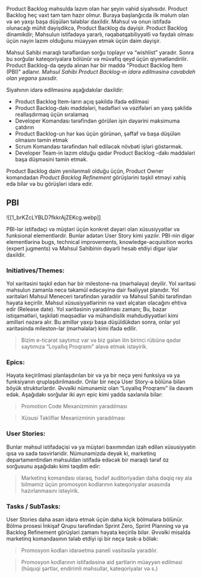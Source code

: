 Product Backlog məhsulda lazım olan hər şeyin vahid siyahısıdır. Product Backlog heç vaxt tam tam hazır olmur. Buraya başlanğıcda ilk məlum olan və ən yaxşı başa düşülən tələblər daxildir. Məhsul və onun istifadə olunacağı mühit dəyişdikcə, Product Backlog da dəyişir. Product Backlog dinamikdir; Məhsulun istifadəyə yararlı, rəqabətqabiliyyətli və faydalı olması üçün nəyin lazım olduğunu müəyyən etmək üçün daim dəyişir.

Məhsul Sahibi maraqlı tərəflərdən sorğu toplayır və “wishlist” yaradır. Sonra bu sorğular kateqoriyalara bölünür və müvafiq qeyd üçün qiymətləndirilir. Product Backlog-da qeydə alınan hər bir maddə "Product Backlog Item (PBI)" adlanır. *Məhsul Sahibi Product Backlog-ın idarə edilməsinə cavabdeh olan yeganə şəxsdir.* 

Siyahının idarə edilməsinə aşağıdakılar daxildir:

- Product Backlog Item-ların açıq şəkildə ifadə edilməsi
- Product Backlog-dakı maddələri, hədəfləri və vəzifələri ən yaxş şəkildə reallaşdırmaq üçün sıralamaq
- Developer Komandası tərəfindən görülən işin dəyərini maksimuma çatdırın
- Product Backlog-un hər kəs üçün görünən, şəffaf və başa düşülən olmasını təmin etmək
- Scrum Komandası tərəfindən həll ediləcək növbəti işləri göstərmək.
- Developer Team-in lazım olduğu qədər Product Backlog -dakı maddələri başa düşməsini təmin etmək.

Product Backlog daim yenilənməli olduğu üçün, Product Owner komandadan *Product Backlog Refinement* görüşlərini təşkil etməyi xahiş edə bilər və bu görüşləri idarə edir.

## PBI

![[1_brKZcLYBLD7fkkrAjZEKcg.webp]]

PBI-lər istifadəçi və müştəri üçün konkret dəyəri olan xüsusiyyətlər və funksional elementlərdir. Bunlar adətən User Story kimi yazılır. PBI-nin digər elementlərinə bugs, technical improvements, knowledge-acquisition works (expert jugments) və Məhsul Sahibinin dəyərli hesab etdiyi digər işlər daxildir.

### Initiatives/Themes:
Yol xəritəsini təşkil edən hər bir milestone-na (mərhələyə) deyilir. Yol xəritəsi məhsulun zamanla necə təkamül edəcəyinə dair fəaliyyət planıdır. Yol xəritələri Məhsul Meneceri tərəfindən yaradılır və Məhsul Sahibi tərəfindən həyata keçirilir. Məhsul xüsusiyyətlərinin nə vaxt əlçatan olacağını ehtiva edir (Release date). Yol xəritəsinin yaradılması zamanı; Bu, bazar istiqamətləri, təşkilati məqsədlər və mühəndislik məhdudiyyətləri kimi amilləri nəzərə alır. Bu amillər yaxşı başa düşüldükdən sonra, onlar yol xəritəsində mileston-lar (mərhələlər) kimi ifadə edilir.

>Bizim e-ticarət saytımız var və biz gələn ilin birinci rübünə qədər saytımıza “Loyallıq Proqramı” əlavə etmək istəyirik.



###  **Epics:**

Həyata keçirilməsi planlaşdırılan bir və ya bir neçə yeni funksiya və ya funksiyanın qruplaşdırılmasıdır. Onlar bir neçə User Story-ə bölünə bilən böyük strukturlardır. Əvvəlki nümunəmiz olan “Loyallıq Proqramı” ilə davam edək. Aşağıdakı sorğular iki ayrı epic kimi yadda saxlanıla bilər:

>Promotion Code Mexanizminin yaradılması

> Xüsusi Təkliflər Mexanizminin yaradılması


### **User Stories:**
Bunlar məhsul istifadəçisi və ya müştəri baxımından izah edilən xüsusiyyətin qısa və sadə təsvirləridir. Nümunəmizdə deyək ki, marketinq departamentindən məhsuldan istifadə edəcək bir maraqlı tərəf öz sorğusunu aşağıdakı kimi təqdim edir:

>Marketinq komandası olaraq, hədəf auditoriyadan daha dəqiq rəy ala bilməmiz üçün promosyon kodlarının kateqoriyalar əsasında hazırlanmasını istəyirik.

### **Tasks / SubTasks:**
User Stories daha asan idarə etmək üçün daha kiçik bölmələrə bölünür. Bölmə prosesi İnkişaf Qrupu tərəfindən Sprint Zero, Sprint Planning və ya Backlog Refinement görüşləri zamanı həyata keçirilə bilər. Əvvəlki misalda marketinq komandasının tələb etdiyi işi bir neçə task-a bölək:

>Promosyon kodları idarəetmə paneli vasitəsilə yaradılır.

>Promosyon kodlarının istifadəsinə aid şərtlərin müəyyən edilməsi (hüquqi şərtlər, endirimli məhsullar, kateqoriyalar və s.)

